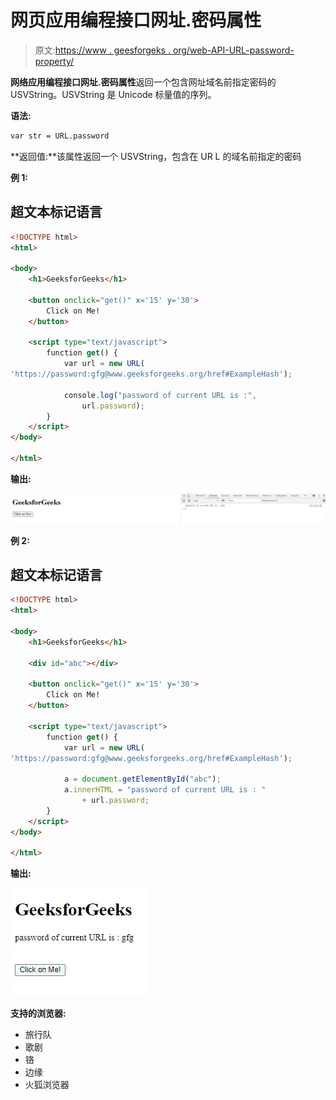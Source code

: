 # 网页应用编程接口网址.密码属性

> 原文:[https://www . geesforgeks . org/web-API-URL-password-property/](https://www.geeksforgeeks.org/web-api-url-password-property/)

**网络应用编程接口网址.密码属性**返回一个包含网址域名前指定密码的 USVString。USVString 是 Unicode 标量值的序列。

**语法:**

```html
var str = URL.password
```

**返回值:**该属性返回一个 USVString，包含在 UR L 的域名前指定的密码

**例 1:**

## 超文本标记语言

```html
<!DOCTYPE html>
<html>

<body>
    <h1>GeeksforGeeks</h1>

    <button onclick="get()" x='15' y='30'>
        Click on Me!
    </button>

    <script type="text/javascript">
        function get() {
            var url = new URL(
'https://password:gfg@www.geeksforgeeks.org/href#ExampleHash');

            console.log("password of current URL is :",
                url.password);
        }
    </script>
</body>

</html>
```

**输出:**

![](img/f3f3a890a2a383ed569378ef7dc81948.png)

**例 2:**

## 超文本标记语言

```html
<!DOCTYPE html>
<html>

<body>
    <h1>GeeksforGeeks</h1>

    <div id="abc"></div>

    <button onclick="get()" x='15' y='30'>
        Click on Me!
    </button>

    <script type="text/javascript">
        function get() {
            var url = new URL(
'https://password:gfg@www.geeksforgeeks.org/href#ExampleHash');

            a = document.getElementById("abc");
            a.innerHTML = "password of current URL is : "
                + url.password;
        }
    </script>
</body>

</html>
```

**输出:**

![](img/ba042502ea75330ed38974be35194667.png)

**支持的浏览器:**

*   旅行队
*   歌剧
*   铬
*   边缘
*   火狐浏览器